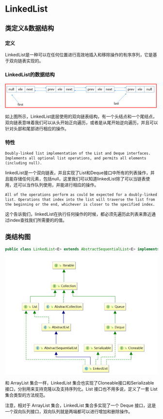 # LinkedList

## 类定义&数据结构
### 定义
LinkedList是一种可以在任何位置进行高效地插入和移除操作的有序序列，它是基于双向链表实现的。

### LinkedList的数据结构

![](./asserts/3.1.png)

如上图所示，LinkedList底层使用的双向链表结构，有一个头结点和一个尾结点，双向链表意味着我们可以从头开始正向遍历，或者是从尾开始逆向遍历，并且可以针对头部和尾部进行相应的操作。

### 特性
```text
Doubly-linked list implementation of the List and Deque interfaces. Implements all optional list operations, and permits all elements (including null).
```
linkedList是一个双向链表，并且实现了List和Deque接口中所有的列表操作，并且能存储任何元素，包括null，这里我们可以知道linkedList除了可以当链表使用，还可以当作队列使用，并能进行相应的操作。

```text
All of the operations perform as could be expected for a doubly-linked list. Operations that index into the list will traverse the list from the beginning or the end, whichever is closer to the specified index.
```
这个告诉我们，linkedList在执行任何操作的时候，都必须先遍历此列表来靠近通过index查找我们所需要的的值。

## 类结构图
```java
public class LinkedList<E> extends AbstractSequentialList<E> implements List<E>, Deque<E>, Cloneable, java.io.Serializable
```
![](./asserts/3.2.png)

和 ArrayList 集合一样，LinkedList 集合也实现了Cloneable接口和Serializable接口，分别用来支持克隆以及支持序列化。List 接口也不用多说，定义了一套 List 集合类型的方法规范。

注意，相对于 ArrayList 集合，LinkedList 集合多实现了一个 Deque 接口，这是一个双向队列接口，双向队列就是两端都可以进行增加和删除操作。